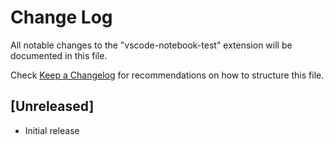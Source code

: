 # Change Log

All notable changes to the "vscode-notebook-test" extension will be documented in this file.

Check [Keep a Changelog](http://keepachangelog.com/) for recommendations on how to structure this file.

## [Unreleased]

- Initial release